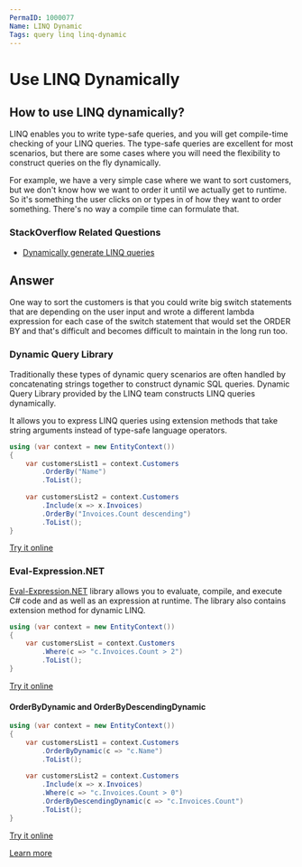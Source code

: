 ```yaml
---
PermaID: 1000077
Name: LINQ Dynamic
Tags: query linq linq-dynamic
---
```


# Use LINQ Dynamically

## How to use LINQ dynamically? 

LINQ enables you to write type-safe queries, and you will get compile-time checking of your LINQ queries. The type-safe queries are excellent for most scenarios, but there are some cases where you will need the flexibility to construct queries on the fly dynamically. 

For example, we have a very simple case where we want to sort customers, but we don't know how we want to order it until we actually get to runtime. So it's something the user clicks on or types in of how they want to order something. There's no way a compile time can formulate that.

### StackOverflow Related Questions

- [Dynamically generate LINQ queries](https://stackoverflow.com/questions/9505189/dynamically-generate-linq-queries)

## Answer

One way to sort the customers is that you could write big switch statements that are depending on the user input and wrote a different lambda expression for each case of the switch statement that would set the ORDER BY and that's difficult and becomes difficult to maintain in the long run too.

### Dynamic Query Library

Traditionally these types of dynamic query scenarios are often handled by concatenating strings together to construct dynamic SQL queries. Dynamic Query Library provided by the LINQ team constructs LINQ queries dynamically.

It allows you to express LINQ queries using extension methods that take string arguments instead of type-safe language operators.  


```csharp
using (var context = new EntityContext())
{
    var customersList1 = context.Customers
        .OrderBy("Name")
        .ToList();
    
    var customersList2 = context.Customers
        .Include(x => x.Invoices)
        .OrderBy("Invoices.Count descending")
        .ToList();    
}
```
[Try it online](https://dotnetfiddle.net/NOP2Mx)

### Eval-Expression.NET

[Eval-Expression.NET](https://github.com/zzzprojects/Eval-Expression.NET) library allows you to evaluate, compile, and execute C# code and as well as an expression at runtime. The library also contains extension method for dynamic LINQ.


```csharp
using (var context = new EntityContext())
{
    var customersList = context.Customers
        .Where(c => "c.Invoices.Count > 2")
        .ToList();    
}
```

[Try it online](https://dotnetfiddle.net/X6LLpf)

#### OrderByDynamic and OrderByDescendingDynamic


```csharp
using (var context = new EntityContext())
{
    var customersList1 = context.Customers
        .OrderByDynamic(c => "c.Name")
        .ToList();
    
    var customersList2 = context.Customers
        .Include(x => x.Invoices)
        .Where(c => "c.Invoices.Count > 0")
        .OrderByDescendingDynamic(c => "c.Invoices.Count")
        .ToList();    
}
```

[Try it online](https://dotnetfiddle.net/oxSl3s)

[Learn more](https://eval-expression.net/linq-dynamic)